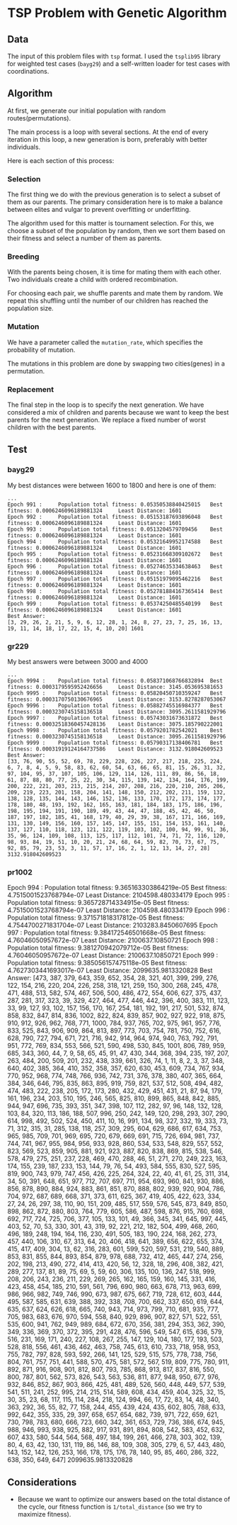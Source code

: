 # TSP Problem with Genetic Algorithm
## Data
The input of this problem files with `tsp` format. I used the `tsplib95` library for weighted test cases (`bayg29`) and a self-written loader for test cases with coordinations.

## Algorithm
At first, we generate our initial population with random routes(permutations).

The main process is a loop with several sections. At the end of every iteration in this loop, a new generation is born, preferably with better individuals.

Here is each section of this process:

### Selection
The first thing we do with the previous generation is to select a subset of them as our parents. The primary consideration here is to make a balance between elites and vulgar to prevent overfitting or underfitting.

The algorithm used for this matter is tournament selection. For this, we choose a subset of the population by random, then we sort them based on their fitness and select a number of them as parents.

### Breeding
With the parents being chosen, it is time for mating them with each other. Two individuals create a child with ordered recombination.

For choosing each pair, we shuffle parents and mate them by random. We repeat this shuffling until the number of our children has reached the population size.

### Mutation
We have a parameter called the `mutation_rate`, which specifies the probability of mutation.

The mutations in this problem are done by swapping two cities(genes) in a permutation.

### Replacement
The final step in the loop is to specify the next generation. We have considered a mix of children and parents because we want to keep the best parents for the next generation.
We replace a fixed number of worst children with the best parents.

## Test
### bayg29
My best distances were between 1600 to 1800 and here is one of them:
```
...
Epoch 991 :     Population total fitness: 0.05350538840425015   Best fitness: 0.0006246096189881324     Least Distance: 1601
Epoch 992 :     Population total fitness: 0.05153187693896048   Best fitness: 0.0006246096189881324     Least Distance: 1601
Epoch 993 :     Population total fitness: 0.0513204579709456    Best fitness: 0.0006246096189881324     Least Distance: 1601
Epoch 994 :     Population total fitness: 0.05321649952174588   Best fitness: 0.0006246096189881324     Least Distance: 1601
Epoch 995 :     Population total fitness: 0.05231668309102672   Best fitness: 0.0006246096189881324     Least Distance: 1601
Epoch 996 :     Population total fitness: 0.05274635334638463   Best fitness: 0.0006246096189881324     Least Distance: 1601
Epoch 997 :     Population total fitness: 0.05151979095462216   Best fitness: 0.0006246096189881324     Least Distance: 1601
Epoch 998 :     Population total fitness: 0.052781884167365414  Best fitness: 0.0006246096189881324     Least Distance: 1601
Epoch 999 :     Population total fitness: 0.05374250485540199   Best fitness: 0.0006246096189881324     Least Distance: 1601
Best Answer:
[3, 29, 26, 2, 21, 5, 9, 6, 12, 28, 1, 24, 8, 27, 23, 7, 25, 16, 13, 19, 11, 14, 18, 17, 22, 15, 4, 10, 20] 1601
```
### gr229
My best answers were between 3000 and 4000
```
...
Epoch 9994 :    Population total fitness: 0.058371068766832894  Best fitness: 0.0003179595952426656     Least Distance: 3145.053695381653
Epoch 9995 :    Population total fitness: 0.05820450710359247   Best fitness: 0.0003170750130676965     Least Distance: 3153.8278287053067
Epoch 9996 :    Population total fitness: 0.05882745516984377   Best fitness: 0.0003230745158136518     Least Distance: 3095.2611581929796
Epoch 9997 :    Population total fitness: 0.05743031673631872   Best fitness: 0.00032518360457428136    Least Distance: 3075.185790222001
Epoch 9998 :    Population total fitness: 0.0579201782542021    Best fitness: 0.0003230745158136518     Least Distance: 3095.2611581929796
Epoch 9999 :    Population total fitness: 0.05790317138406781   Best fitness: 0.00031919124164737586    Least Distance: 3132.918042609523
Best Answer:
[33, 76, 90, 55, 52, 69, 78, 229, 228, 226, 227, 217, 218, 225, 224, 6, 7, 8, 4, 5, 9, 58, 83, 62, 60, 54, 63, 66, 65, 81, 15, 26, 31, 32, 97, 104, 95, 37, 107, 105, 106, 129, 114, 126, 111, 89, 86, 56, 18, 61, 87, 88, 80, 77, 25, 22, 30, 34, 115, 139, 142, 134, 164, 176, 199, 200, 222, 221, 203, 213, 215, 214, 207, 208, 216, 220, 210, 205, 206, 209, 219, 223, 201, 158, 204, 141, 148, 150, 212, 202, 211, 159, 132, 138, 128, 135, 144, 143, 146, 152, 136, 133, 170, 172, 173, 174, 177, 178, 180, 48, 193, 192, 162, 165, 163, 181, 184, 183, 175, 186, 196, 198, 195, 194, 191, 190, 189, 49, 43, 44, 47, 188, 45, 42, 46, 50, 187, 197, 182, 185, 41, 168, 179, 40, 29, 39, 38, 167, 171, 166, 169, 131, 130, 149, 156, 160, 157, 145, 147, 155, 151, 154, 153, 161, 140, 137, 127, 110, 118, 123, 121, 122, 119, 103, 102, 100, 94, 99, 91, 36, 35, 96, 124, 109, 108, 113, 125, 117, 112, 101, 74, 71, 72, 116, 120, 98, 93, 84, 19, 51, 10, 20, 21, 24, 68, 64, 59, 82, 70, 73, 67, 75, 92, 85, 79, 23, 53, 3, 11, 57, 17, 16, 2, 1, 12, 13, 14, 27, 28] 3132.918042609523
```
### pr1002
Epoch 994 :     Population total fitness: 9.365163303864219e-05         Best fitness: 4.7515001523768794e-07    Least Distance: 2104598.480334179
Epoch 995 :     Population total fitness: 9.365728714334915e-05         Best fitness: 4.7515001523768794e-07    Least Distance: 2104598.480334179
Epoch 996 :     Population total fitness: 9.371571818317812e-05         Best fitness: 4.7544700271831704e-07    Least Distance: 2103283.8450607695
Epoch 997 :     Population total fitness: 9.384172546501668e-05         Best fitness: 4.76046050957672e-07      Least Distance: 2100637.10850721
Epoch 998 :     Population total fitness: 9.381270942079712e-05         Best fitness: 4.76046050957672e-07      Least Distance: 2100637.10850721
Epoch 999 :     Population total fitness: 9.385056157475118e-05         Best fitness: 4.7627303441693017e-07    Least Distance: 2099635.9813320828
Best Answer:
[473, 387, 379, 643, 359, 652, 354, 28, 321, 401, 399, 299, 276, 122, 154, 216, 220, 204, 226, 258, 318, 121, 259, 150, 300, 268, 245, 478, 471, 488, 513, 582, 574, 467, 506, 500, 486, 472, 554, 606, 627, 375, 437, 287, 281, 317, 323, 39, 329, 427, 464, 477, 446, 442, 396, 400, 383, 111, 123, 33, 99, 127, 93, 102, 157, 156, 170, 167, 254, 181, 192, 191, 217, 501, 532, 874, 858, 832, 847, 814, 836, 1002, 822, 824, 839, 857, 902, 927, 922, 918, 875, 910, 912, 926, 962, 768, 771, 1000, 784, 937, 765, 702, 975, 961, 957, 776, 833, 525, 843, 906, 909, 864, 813, 897, 773, 703, 754, 781, 750, 752, 616, 628, 790, 727, 794, 671, 721, 716, 942, 914, 964, 974, 940, 763, 792, 791, 951, 772, 769, 834, 553, 566, 521, 590, 498, 530, 845, 1001, 806, 789, 959, 685, 343, 360, 44, 7, 9, 58, 65, 45, 91, 47, 430, 344, 368, 394, 235, 197, 207, 263, 484, 200, 509, 201, 232, 438, 339, 661, 326, 74, 1, 11, 8, 2, 3, 37, 348, 640, 402, 385, 364, 410, 352, 358, 357, 620, 630, 453, 609, 734, 767, 934, 770, 952, 968, 774, 748, 766, 936, 742, 731, 376, 378, 380, 407, 365, 664, 384, 346, 646, 795, 835, 863, 895, 919, 759, 821, 537, 512, 508, 494, 482, 474, 483, 222, 238, 205, 172, 173, 280, 432, 429, 451, 431, 21, 87, 94, 179, 161, 196, 234, 203, 510, 195, 246, 565, 825, 810, 899, 865, 848, 842, 885, 944, 947, 696, 735, 393, 351, 347, 398, 107, 112, 282, 97, 96, 148, 132, 128, 103, 84, 320, 113, 186, 188, 507, 996, 250, 242, 149, 120, 298, 293, 307, 290, 614, 998, 492, 502, 524, 450, 411, 10, 16, 991, 134, 98, 327, 332, 19, 333, 73, 71, 312, 315, 31, 285, 138, 118, 257, 309, 295, 604, 629, 686, 617, 634, 753, 965, 985, 709, 701, 969, 695, 720, 679, 669, 691, 715, 726, 694, 981, 737, 744, 741, 967, 955, 984, 956, 933, 928, 860, 534, 533, 548, 829, 557, 552, 823, 569, 523, 859, 905, 881, 921, 923, 887, 820, 838, 869, 815, 538, 546, 578, 479, 275, 251, 237, 228, 469, 470, 288, 46, 51, 271, 270, 249, 223, 163, 174, 155, 239, 187, 233, 153, 144, 79, 76, 54, 493, 584, 555, 830, 527, 595, 819, 900, 743, 979, 747, 456, 426, 225, 264, 324, 22, 40, 41, 61, 25, 311, 314, 34, 50, 391, 648, 651, 977, 712, 707, 697, 711, 954, 693, 960, 841, 930, 886, 856, 878, 890, 884, 924, 883, 861, 851, 870, 888, 802, 939, 920, 904, 786, 704, 972, 687, 689, 668, 371, 373, 611, 625, 367, 419, 405, 422, 623, 334, 27, 24, 26, 297, 38, 110, 90, 151, 209, 485, 517, 559, 576, 545, 873, 849, 850, 898, 862, 872, 880, 803, 764, 779, 605, 586, 487, 598, 876, 915, 760, 698, 692, 717, 724, 725, 706, 377, 105, 133, 101, 49, 366, 345, 341, 645, 997, 445, 403, 52, 70, 53, 330, 301, 43, 319, 92, 221, 212, 182, 504, 499, 468, 260, 496, 189, 248, 194, 164, 116, 230, 491, 505, 183, 190, 224, 168, 262, 273, 457, 440, 106, 310, 67, 313, 64, 20, 406, 418, 641, 389, 656, 622, 655, 374, 415, 417, 409, 304, 13, 62, 316, 283, 601, 599, 520, 597, 531, 219, 540, 889, 853, 831, 855, 844, 893, 854, 879, 978, 688, 732, 412, 465, 447, 274, 256, 202, 198, 213, 490, 272, 414, 413, 420, 56, 12, 328, 18, 296, 408, 382, 421, 289, 277, 137, 81, 89, 75, 69, 5, 59, 60, 306, 135, 100, 136, 247, 518, 999, 208, 206, 243, 236, 211, 229, 269, 265, 162, 165, 159, 160, 145, 331, 416, 423, 458, 454, 185, 210, 591, 561, 796, 690, 980, 663, 678, 713, 963, 699, 986, 966, 982, 749, 746, 990, 673, 987, 675, 667, 719, 728, 612, 603, 444, 495, 587, 585, 631, 639, 388, 392, 338, 708, 700, 662, 337, 650, 619, 644, 635, 637, 624, 626, 618, 665, 740, 943, 714, 973, 799, 710, 681, 935, 777, 705, 983, 683, 676, 970, 594, 558, 840, 929, 896, 907, 827, 571, 522, 551, 535, 600, 941, 762, 949, 989, 684, 672, 670, 356, 381, 294, 353, 362, 390, 349, 336, 369, 370, 372, 395, 291, 428, 476, 596, 549, 547, 615, 636, 579, 516, 231, 169, 171, 240, 227, 108, 267, 255, 147, 129, 104, 180, 177, 193, 503, 528, 818, 556, 461, 436, 462, 463, 758, 745, 613, 610, 733, 718, 958, 953, 755, 782, 797, 828, 593, 592, 266, 141, 125, 529, 515, 575, 778, 738, 756, 804, 761, 757, 751, 441, 588, 570, 475, 581, 572, 567, 519, 809, 775, 780, 911, 892, 871, 916, 908, 901, 812, 807, 793, 785, 868, 913, 817, 837, 816, 550, 800, 787, 801, 562, 573, 826, 543, 563, 536, 811, 877, 948, 950, 677, 976, 932, 846, 852, 867, 903, 866, 425, 481, 489, 526, 560, 448, 449, 577, 539, 541, 511, 241, 252, 995, 214, 215, 514, 589, 608, 434, 459, 404, 325, 32, 15, 30, 35, 23, 68, 117, 115, 114, 284, 218, 124, 994, 66, 17, 72, 83, 14, 48, 340, 363, 292, 36, 55, 82, 77, 158, 244, 455, 439, 424, 435, 602, 805, 788, 633, 992, 642, 355, 335, 29, 397, 658, 657, 654, 682, 739, 971, 722, 659, 621, 730, 798, 783, 680, 666, 723, 660, 342, 361, 653, 729, 736, 386, 674, 945, 988, 946, 993, 938, 925, 882, 917, 931, 891, 894, 808, 542, 583, 452, 632, 607, 433, 580, 544, 564, 568, 497, 184, 199, 261, 466, 278, 303, 302, 139, 80, 4, 63, 42, 130, 131, 119, 86, 146, 88, 109, 308, 305, 279, 6, 57, 443, 480, 143, 152, 142, 126, 253, 166, 178, 175, 176, 78, 140, 95, 85, 460, 286, 322, 638, 350, 649, 647] 2099635.9813320828

## Considerations
- Because we want to optimize our answers based on the total distance of the cycle, our fitness function is `1/total_distance` (so we try to maximize fitness).

